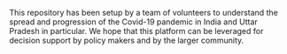 This repository has been setup by a team of volunteers to understand the spread and progression of the Covid-19 pandemic in India and Uttar Pradesh in particular. We hope that this platform can be leveraged for decision support by policy makers and by the larger community.
